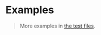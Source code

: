 # Examples

> More examples in [the test files](https://github.com/string-plumbing/concat/tree/main/test/src).
